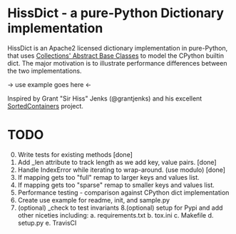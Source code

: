 HissDict - a pure-Python Dictionary implementation
==================================================
HissDict is an Apache2 licensed dictionary implementation in
pure-Python, that uses [Collections' Abstract Base Classes](https://docs.python.org/3/library/collections.abc.html)
to model the CPython builtin dict. The major motivation is to illustrate performance differences between the two implementations.

-> use example goes here <-

Inspired by Grant "Sir Hiss" Jenks (@grantjenks) and his excellent [SortedContainers](http://www.grantjenks.com/docs/sortedcontainers/)
project.

TODO
=================================================
0. Write tests for existing methods [done]
1. Add _len attribute to track length as we add key, value pairs. [done]
2. Handle IndexError while iterating to wrap-around. (use modulo) [done]
3. If mapping gets too "full" remap to larger keys and values list.
4. If mapping gets too "sparse" remap to smaller keys and values list.
5. Performance testing - comparison against CPython dict implementation
6. Create use example for readme, init, and sample.py
7. (optional) _check to test invariants
8.(optional) setup for Pypi and add other niceties including:
    a. requirements.txt
    b. tox.ini
    c. Makefile
    d. setup.py
    e. TravisCI
